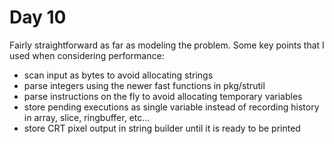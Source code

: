 # Day 10
Fairly straightforward as far as modeling the problem. Some key points that I used when considering performance:
* scan input as bytes to avoid allocating strings
* parse integers using the newer fast functions in pkg/strutil
* parse instructions on the fly to avoid allocating temporary variables
* store pending executions as single variable instead of recording history in array, slice, ringbuffer, etc...
* store CRT pixel output in string builder until it is ready to be printed